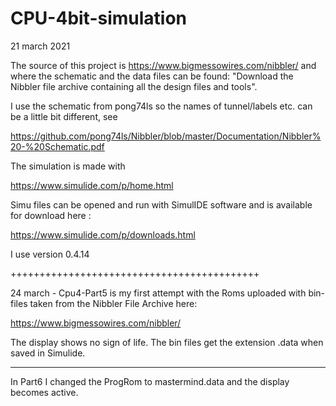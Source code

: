 # CPU-4bit-simulation
21 march 2021

The source of this project is https://www.bigmessowires.com/nibbler/ and where the schematic and the data files can be found:
"Download the Nibbler file archive containing all the design files and tools".

I use the schematic from pong74ls so the names of tunnel/labels etc. can be a little bit different, see 

https://github.com/pong74ls/Nibbler/blob/master/Documentation/Nibbler%20-%20Schematic.pdf

The simulation is made with 

https://www.simulide.com/p/home.html

Simu files can be opened and run with SimulIDE software and is available for download here :

https://www.simulide.com/p/downloads.html

I use version 0.4.14

+++++++++++++++++++++++++++++++++++++++++++

24 march - Cpu4-Part5 is my first attempt with the Roms uploaded with bin-files taken from the Nibbler File Archive here:

https://www.bigmessowires.com/nibbler/

The display shows no sign of life.
The bin files get the extension .data when saved in Simulide.

**************************

In Part6 I changed the ProgRom to mastermind.data and the display becomes active.
